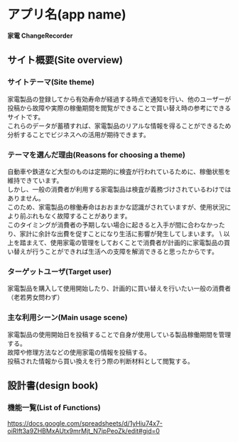 # アプリ名(app name)

  **家電 ChangeRecorder** 

## サイト概要(Site overview)

### サイトテーマ(Site theme)

  家電製品の登録してから有効寿命が経過する時点で通知を行い、他のユーザーが投稿から故障や実際の稼働期間を閲覧ができることで買い替え時の参考にできるサイトです。 \
  これらのデータが蓄積すれば、家電製品のリアルな情報を得ることができるため分析することでビジネスへの活用が期待できます。

### テーマを選んだ理由(Reasons for choosing a theme)

  自動車や鉄道など大型のものは定期的に検査が行われているために、稼働状態を維持できています。 \
  しかし、一般の消費者が利用する家電製品は検査が義務づけされているわけではありません。 \
  このため、家電製品の稼働寿命はおおまかな認識がされていますが、使用状況により前ぶれもなく故障することがあります。 \
  このタイミングが消費者の予期しない場合に起きると入手が間に合わなかったり、家計に余計な出費を促すことになり生活に影響が発生してしまいます。 \ 
  以上を踏まえて、使用家電の管理をしておくことで消費者が計画的に家電製品の買い替えが行うことができれば生活への支障を解消できると思ったからです。

### ターゲットユーザ(Target user)

  家電製品を購入して使用開始したり、計画的に買い替えを行いたい一般の消費者（老若男女問わず）

### 主な利用シーン(Main usage scene)

  家電製品の使用開始日を投稿することで自身が使用している製品稼働期間を管理する。 \
  故障や修理方法などの使用家電の情報を投稿する。 \
  投稿された情報から買い換えを行う際の判断材料として閲覧する。

## 設計書(design book)

### 機能一覧(List of Functions)

 https://docs.google.com/spreadsheets/d/1yHiu74x7-oiRlft3a9ZHBMxAUtx9mrMjt_N7ipPeoZk/edit#gid=0 
